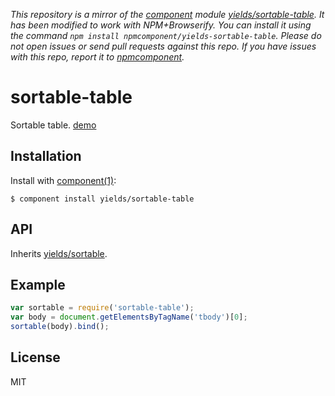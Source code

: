 *This repository is a mirror of the [component](http://component.io) module [yields/sortable-table](http://github.com/yields/sortable-table). It has been modified to work with NPM+Browserify. You can install it using the command `npm install npmcomponent/yields-sortable-table`. Please do not open issues or send pull requests against this repo. If you have issues with this repo, report it to [npmcomponent](https://github.com/airportyh/npmcomponent).*

# sortable-table

  Sortable table. [demo](http://yields.github.io/sortable-table/index.html)

## Installation

  Install with [component(1)](http://component.io):

    $ component install yields/sortable-table

## API

Inherits [yields/sortable](https://github.com/yields/sortable).

## Example

```js
var sortable = require('sortable-table');
var body = document.getElementsByTagName('tbody')[0];
sortable(body).bind();
```

## License

  MIT
